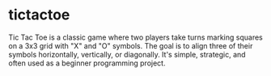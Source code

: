# tictactoe
Tic Tac Toe is a classic game where two players take turns marking squares on a 3x3 grid with "X" and "O" symbols. The goal is to align three of their symbols horizontally, vertically, or diagonally. It's simple, strategic, and often used as a beginner programming project.
